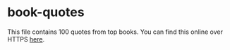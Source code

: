 # book-quotes
This file contains 100 quotes from top books. You can find this online over HTTPS [here](https://vinnu1.github.io/quotes/).
